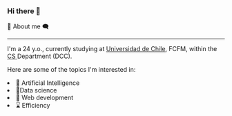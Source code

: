 ### Hi there 👋

💬 About me 🗨️
<hr>

I'm a 24 y.o., currently studying at <a href='https://uchile.cl'>Universidad de Chile</a>, FCFM, within the <a href='https://www.dcc.uchile.cl'> CS </a>Department (DCC).

Here are some of the topics I'm interested in:

<li>🧠 Artificial Intelligence
<li>🔢Data science
<li>📶 Web development
<li>⌛ Efficiency
